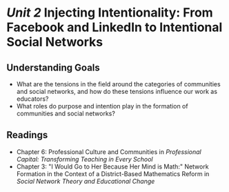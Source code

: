 # *Unit 2* Injecting Intentionality: From Facebook and LinkedIn to Intentional Social Networks

## Understanding Goals
* What are the tensions in the field around the categories of communities and social networks, and how do these tensions influence our work as educators?
* What roles do purpose and intention play in the formation of communities and social networks?

## Readings
* Chapter 6: Professional Culture and Communities in *Professional Capital: Transforming Teaching in Every School*
* Chapter 3: "I Would Go to Her Because Her Mind is Math:" Network Formation in the Context of a District-Based Mathematics Reform in *Social Network Theory and Educational Change*
